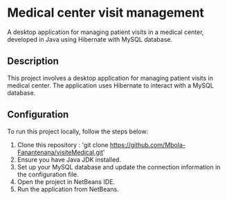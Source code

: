 # Medical center visit management

A desktop application for managing patient visits in a medical center, developed in Java using Hibernate with MySQL database.

## Description

This project involves a desktop application for managing patient visits in medical center. The application uses Hibernate to interact with a MySQL database. 

## Configuration

To run this project locally, follow the steps below: 

1. Clone this repository : 'git clone https://github.com/Mbola-Fanantenana/visiteMedical.git'
2. Ensure you have Java JDK installed.
3. Set up your MySQL database and update the connection information in the configuration file.
4. Open the project in NetBeans IDE.
5. Run the application from NetBeans.